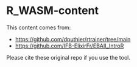 # R_WASM-content

This content comes from:

- https://github.com/dputhier/rtrainer/tree/main
- https://github.com/IFB-ElixirFr/EBAII_IntroR

Please cite these original repo if you use the tool.
